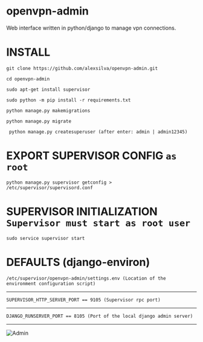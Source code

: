 # openvpn-admin
Web interface written in python/django to manage vpn connections.


# INSTALL

``` git clone https://github.com/alexsilva/openvpn-admin.git ```

``` cd openvpn-admin ```

``` sudo apt-get install supervisor ```

``` sudo python -m pip install -r requirements.txt ```

``` python manage.py makemigrations ```

``` python manage.py migrate ```

``` python manage.py createsuperuser (after enter: admin | admin12345)```

# EXPORT SUPERVISOR CONFIG `as root`

``` python manage.py supervisor getconfig > /etc/supervisor/supervisord.conf ```

# SUPERVISOR INITIALIZATION `Supervisor must start as root user`

``` sudo service supervisor start ```


# DEFAULTS (django-environ)

``` /etc/supervisor/openvpn-admin/settings.env (Location of the environment configuration script) ```

---

``` SUPERVISOR_HTTP_SERVER_PORT == 9105 (Supervisor rpc port) ```

---

``` DJANGO_RUNSERVER_PORT == 8105 (Port of the local django admin server) ```

---

![Admin](https://github.com/alexsilva/openvpn-admin/raw/master/images/vpn.PNG)
